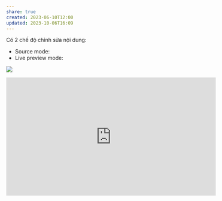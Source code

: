 ```yaml
---
share: true
created: 2023-06-10T12:00
updated: 2023-10-06T16:09
---
```

Có 2 chế độ chỉnh sửa nội dung:
- Source mode:
- Live preview mode:

![](https://publish-01.obsidian.md/access/f786db9fac45774fa4f0d8112e232d67/Attachments/Editor%20update%20chart.png) 
<iframe width="560" height="315" src="https://www.youtube.com/embed/NVewTkcnt4s" title="YouTube video player" frameborder="0" allow="accelerometer; autoplay; clipboard-write; encrypted-media; gyroscope; picture-in-picture; web-share" allowfullscreen></iframe>
